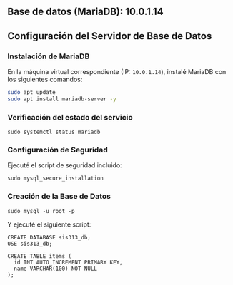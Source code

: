  **Base de datos (MariaDB):** 10.0.1.14
---

## Configuración del Servidor de Base de Datos

### Instalación de MariaDB

En la máquina virtual correspondiente (IP: `10.0.1.14`), instalé MariaDB con los siguientes comandos:

```bash
sudo apt update
sudo apt install mariadb-server -y
```
### Verificación del estado del servicio
```
sudo systemctl status mariadb
```
### Configuración de Seguridad
Ejecuté el script de seguridad incluido:
```
sudo mysql_secure_installation
```
### Creación de la Base de Datos
```
sudo mysql -u root -p
```
Y ejecuté el siguiente script:

```
CREATE DATABASE sis313_db;
USE sis313_db;

CREATE TABLE items (
  id INT AUTO_INCREMENT PRIMARY KEY,
  name VARCHAR(100) NOT NULL
);
```

